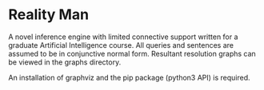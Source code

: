 # Reality Man
A novel inference engine with limited connective support written for a graduate Artificial Intelligence course. All queries and sentences are assumed to be in conjunctive normal form. Resultant resolution graphs can be viewed in the graphs directory.

An installation of graphviz and the pip package (python3 API) is required.

